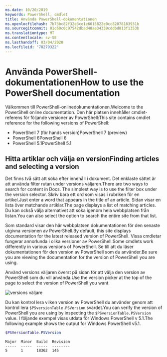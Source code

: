 ```yaml
---
ms.date: 10/20/2019
keywords: PowerShell, cmdlet
title: Använda PowerShell-dokumentationen
ms.openlocfilehash: 7b73bc82f32e3ce1e6015822e0cc82078183931b
ms.sourcegitcommit: 01c60c0c97542dbad48ae34339cddbd813f1353b
ms.translationtype: MT
ms.contentlocale: sv-SE
ms.lasthandoff: 03/04/2020
ms.locfileid: "78279322"
---
```

# <a name="how-to-use-the-powershell-documentation"></a><span data-ttu-id="23ba8-103">Använda PowerShell-dokumentationen</span><span class="sxs-lookup"><span data-stu-id="23ba8-103">How to use the PowerShell documentation</span></span>

<span data-ttu-id="23ba8-104">Välkommen till PowerShell-onlinedokumentationen.</span><span class="sxs-lookup"><span data-stu-id="23ba8-104">Welcome to the PowerShell online documentation.</span></span> <span data-ttu-id="23ba8-105">Den här platsen innehåller cmdlet-referens för följande versioner av PowerShell:</span><span class="sxs-lookup"><span data-stu-id="23ba8-105">This site contains cmdlet reference for the following versions of PowerShell:</span></span>

- <span data-ttu-id="23ba8-106">PowerShell 7 (för hands version)</span><span class="sxs-lookup"><span data-stu-id="23ba8-106">PowerShell 7 (preview)</span></span>
- <span data-ttu-id="23ba8-107">PowerShell 6</span><span class="sxs-lookup"><span data-stu-id="23ba8-107">PowerShell 6</span></span>
- <span data-ttu-id="23ba8-108">PowerShell 5.1</span><span class="sxs-lookup"><span data-stu-id="23ba8-108">PowerShell 5.1</span></span>

## <a name="finding-articles-and-selecting-a-version"></a><span data-ttu-id="23ba8-109">Hitta artiklar och välja en version</span><span class="sxs-lookup"><span data-stu-id="23ba8-109">Finding articles and selecting a version</span></span>

<span data-ttu-id="23ba8-110">Det finns två sätt att söka efter innehåll i dokument. Det enklaste sättet är att använda filter rutan under versions väljaren.</span><span class="sxs-lookup"><span data-stu-id="23ba8-110">There are two ways to search for content in Docs. The simplest way is to use the filter box under the version selector.</span></span> <span data-ttu-id="23ba8-111">Skriv bara ett ord som visas i rubriken för en artikel.</span><span class="sxs-lookup"><span data-stu-id="23ba8-111">Just enter a word that appears in the title of an article.</span></span> <span data-ttu-id="23ba8-112">Sidan visar en lista över matchande artiklar.</span><span class="sxs-lookup"><span data-stu-id="23ba8-112">The page displays a list of matching articles.</span></span> <span data-ttu-id="23ba8-113">Du kan också välja alternativet att söka igenom hela webbplatsen från listan.</span><span class="sxs-lookup"><span data-stu-id="23ba8-113">You can also select the option to search the entire site from that list.</span></span>

<span data-ttu-id="23ba8-114">Som standard visar den här webbplatsen dokumentationen för den senaste utgivna versionen av PowerShell.</span><span class="sxs-lookup"><span data-stu-id="23ba8-114">By default, this site displays documentation for the latest released version of PowerShell.</span></span> <span data-ttu-id="23ba8-115">Vissa cmdletar fungerar annorlunda i olika versioner av PowerShell.</span><span class="sxs-lookup"><span data-stu-id="23ba8-115">Some cmdlets work differently in various versions of PowerShell.</span></span> <span data-ttu-id="23ba8-116">Se till att du läser dokumentationen för den version av PowerShell som du använder.</span><span class="sxs-lookup"><span data-stu-id="23ba8-116">Be sure you are viewing the documentation for the version of PowerShell you are using.</span></span>

<span data-ttu-id="23ba8-117">Använd versions väljaren överst på sidan för att välja den version av PowerShell som du vill använda.</span><span class="sxs-lookup"><span data-stu-id="23ba8-117">Use the version picker at the top of the page to select the version of PowerShell you want.</span></span>

![versions väljare](media/how-to-use-docs/version-search.gif)

<span data-ttu-id="23ba8-119">Du kan kontrol lera vilken version av PowerShell du använder genom att kontrol lera `$PSversionTable.PSVersion` svärdet.</span><span class="sxs-lookup"><span data-stu-id="23ba8-119">You can verify the version of PowerShell you are using by inspecting the `$PSversionTable.PSVersion` value.</span></span> <span data-ttu-id="23ba8-120">I följande exempel visas utdata för Windows PowerShell v 5.1.</span><span class="sxs-lookup"><span data-stu-id="23ba8-120">The following example shows the output for Windows PowerShell v5.1.</span></span>

```powershell
$PSVersionTable.PSVersion
```

```Output
Major  Minor  Build  Revision
-----  -----  -----  --------
5      1      18362  145
```

